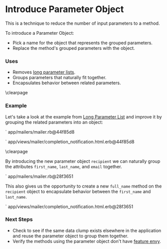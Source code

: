# Introduce Parameter Object

This is a technique to reduce the number of input parameters to a method.

To introduce a Parameter Object:

* Pick a name for the object that represents the grouped parameters.
* Replace the method's grouped parameters with the object.

### Uses

* Removes [long parameter lists](#long-parameter-list).
* Groups parameters that naturally fit together.
* Encapsulates behavior between related parameters.

\clearpage

### Example

Let's take a look at the example from [Long Parameter List](#long-parameter-list) and
improve it by grouping the related parameters into an object:

` app/mailers/mailer.rb@44f85d8

` app/views/mailer/completion_notification.html.erb@44f85d8

\clearpage

By introducing the new parameter object `recipient` we can naturally group the
attributes `first_name`, `last_name`, and `email` together.

` app/mailers/mailer.rb@28f3651

This also gives us the opportunity to create a new `full_name` method on the `recipient`
object to encapsulate behavior between the `first_name` and `last_name`.

` app/views/mailer/completion_notification.html.erb@28f3651

### Next Steps

* Check to see if the same data clump exists elsewhere in the application and
 reuse the parameter object to group them together.
* Verify the methods using the parameter object don't have [feature envy](#feature-envy).
